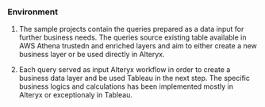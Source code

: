### Environment

1. The sample projects contain the queries prepared as a data input for further business needs. The queries source existing table available in AWS Athena trustedn and enriched layers and aim to either create a new business layer or be used directly in Alteryx.

2. Each query served as input Alteryx workflow in order to create a business data layer and be used Tableau in the next step. The specific business logics and calculations has been implemented mostly in Alteryx or exceptionaly in Tableau.

